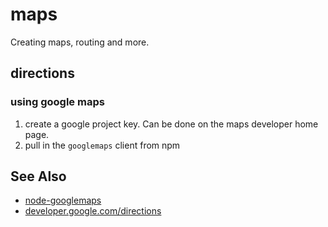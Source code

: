# maps
Creating maps, routing and more.

## directions
### using google maps
1. create a google project key. Can be done on the maps developer home page.
2. pull in the `googlemaps` client from npm

## See Also
- [node-googlemaps](https://github.com/moshen/node-googlemaps)
- [developer.google.com/directions](https://developers.google.com/maps/documentation/directions/intro)

